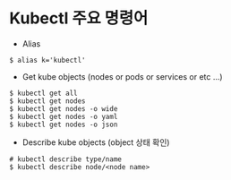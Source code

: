 # Kubectl 주요 명령어

* Alias
```
$ alias k='kubectl'
```

* Get kube objects (nodes or pods or services or etc ...)
```
$ kubectl get all
$ kubectl get nodes
$ kubectl get nodes -o wide
$ kubectl get nodes -o yaml
$ kubectl get nodes -o json
```

* Describe kube objects (object 상태 확인)
```
# kubectl describe type/name
$ kubectl describe node/<node name>
```
